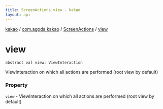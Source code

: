 ```yaml
---
title: ScreenActions.view - kakao
layout: api
---
```


<div class='api-docs-breadcrumbs'><a href="../../index.html">kakao</a> / <a href="../index.html">com.agoda.kakao</a> / <a href="index.html">ScreenActions</a> / <a href=".">view</a></div>

# view

<div class="signature"><code><span class="keyword">abstract</span> <span class="keyword">val </span><span class="identifier">view</span><span class="symbol">: </span><span class="identifier">ViewInteraction</span></code></div>

ViewInteraction on which all actions are performed (root view by default)

### Property

<code>view</code> - ViewInteraction on which all actions are performed (root view by default)